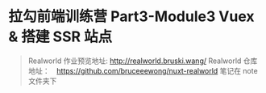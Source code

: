# 拉勾前端训练营 Part3-Module3 Vuex & 搭建 SSR 站点

> Realworld 作业预览地址: http://realworld.bruski.wang/
> Realworld 仓库地址：　https://github.com/bruceeewong/nuxt-realworld
> 笔记在 note 文件夹下
